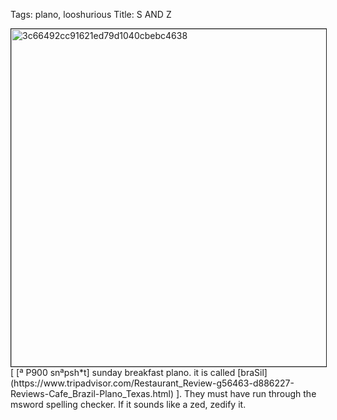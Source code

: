 Tags: plano, looshurious
Title: S AND Z
  
<p><img src="https://objects.hbvu.su/blotpix/looshurious/IMG_638435000.jpeg" width=540 height=540 alt="3c66492cc91621ed79d1040cbebc4638" border=1>
[ [ª P900 snªpsh*t] sunday breakfast plano. it is called [braSil](https://www.tripadvisor.com/Restaurant_Review-g56463-d886227-Reviews-Cafe_Brazil-Plano_Texas.html) ]. They must have run through the msword spelling checker. If it sounds like a zed, zedify it.
  
